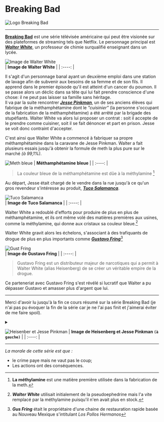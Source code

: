 # Breaking Bad  
![Logo Breaking Bad](https://github.com/xXxZemmourxXx/Markdown/blob/main/logo%20breaking%20bad.png)
___

[**Breaking Bad**](https://fr.wikipedia.org/wiki/Breaking_Bad/ "Redirection vers Wikipedia") est une série télévisée américaine qui peut être visionée sur des plateformes de streaming tels que Netflix.
Le personnage principal est [***Walter White***](https://fr.wikipedia.org/wiki/Walter_White_(personnage)/ "Redirection vers Wikipedia"), un professeur de chimie surqualifié enseignant dans un lycée.

![Image de Walter White](https://cflvdg.avoz.es/sc/TUhviy8mmjqK3R6MvkIObrRocrc=/480x/2013/08/12/00121376301301448682755/Foto/.jpg)  
| **Image de Walter White** |
|  :----: |

Il s'agit d'un personnage banal ayant un deuxième emploi dans une station de lavage afin de subvenir aux besoins de sa femme et de son fils. Il apprend dans le premier épisode qu'il est atteint d'un cancer du poumon. Il se passe alors un déclic dans sa tête qui lui fait prendre conscience d'une chose: il ne peut pas laisser sa famille sans héritage.  
Il va par la suite rencontrer [***Jesse Pinkman***](https://fr.wikipedia.org/wiki/Jesse_Pinkman_(personnage)/ "Redirection vers Wikipedia (encore...)"), un de ses anciens élèves qui fabrique de la méthamphétamine dont le *"cuisinier"* (la personne s'occupant de la fabrication de la méthamphétamine) a été arrêté par la brigade des stupéfiants. Walter White va alors lui proposer un contrat : soit il accepte de le prendre comme cuisiner, soit il se fait dénoncer et part en prison. Jesse se voit donc contraint d'accepter.

C'est ainsi que Walter White a commencé à fabriquer sa propre méthamphétamine dans la caravane de Jesse Pinkman. Walter a fait plusieurs essais jusqu'à obtenir la formule de meth la plus pure sur le marché *(à 99,1%)*.

  
  
![Meth bleue](https://panopliedesseries.files.wordpress.com/2015/03/methbleue.jpg)
| **Méthamphétamine bleue** |
|  :----: |
> La couleur bleue de la méthamphétamine est dûe à la méthylamine [^1]
  
  
Au départ, Jesse était chargé de le vendre dans la rue jusqu'à ce qu'un gros revendeur s'intéresse au produit, [***Tuco Salamanca***](https://breakingbad.fandom.com/wiki/Tuco_Salamanca "Cette fois c'est pas Wikipedia").  
  
 
![Tuco Salamanca](https://www.cheatsheet.com/wp-content/uploads/2020/10/Tuco-Salamanca-1.jpg)  
| **Image de Tuco Salamanca** |
|  :----: |  

Walter White a redoublé d'efforts pour produire de plus en plus de méthamphétamine, et ils ont même volé des matières premières aux usines, comme la méthylamine, qui donne aux cristaux sa couleur bleue.[^2]
  
Walter White gravit alors les échelons, s'associant à des trafiquants de drogue de plus en plus importants comme [***Gustavo Fring***](https://breakingbad.fandom.com/wiki/Gustavo_Fring "Redirection vers Wiki Fandom")[^3]  

![Gust Fring](https://www.journaldugeek.com/content/uploads/2021/09/template-images-jdg-pptx11-2.jpg)  
| **Image de Gustavo Fring** |
|  :----: |  
> Gustavo Fring est un distributeur majeur de narcotiques qui a permit à Walter White (alias Heisenberg) de se créer un véritable empire de la drogue.

Ce parteneriat avec Gustavo Fring s'est révélé si lucratif que Walter a pu dépasser Gustavo et amasser plus d'argent que lui.
  
___
Merci d'avoir lu jusqu'à la fin ce cours résumé sur la série Breaking Bad (je n'ai pas pu évoquer la fin de la série car je ne l'ai pas finit et j'aimerai éviter de me faire spoil). 

<details>
<summary></summary>

***Easter Egg 😳***

</details>

![Heisenber et Jesse Pinkman](https://i2.wp.com/static1.moviewebimages.com/wordpress/wp-content/uploads/2022/03/breaking-bad-1.jpg)
| **Image de Heisenberg et Jesse Pinkman `(à gauche)`** |
|  :----: |
  
[^1]: **La méthylamine** est une matière première utilisée dans la fabrication de la meth.
[^2]: ***Walter White*** utilisait initialement de la pseudoephedrine mais l'a vite remplacé par la méthylamine puisqu'il n'en avait plus en stock.
[^3]: ***Gus Fring*** était le propriétaire d'une chaine de restauration rapide basée au Nouveau Mexique s'intitulant *Los Pollos Hermanos*
___

*La morale de cette série est que :*  
- le crime paye mais ne vaut pas le coup;  
- Les actions ont des conséquences.
